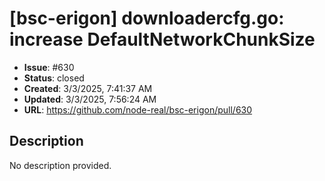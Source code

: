 # [bsc-erigon] downloadercfg.go: increase DefaultNetworkChunkSize

- **Issue**: #630
- **Status**: closed
- **Created**: 3/3/2025, 7:41:37 AM
- **Updated**: 3/3/2025, 7:56:24 AM
- **URL**: https://github.com/node-real/bsc-erigon/pull/630

## Description

No description provided.

